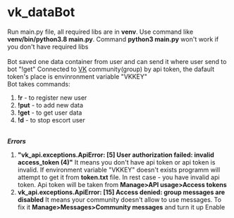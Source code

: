 # vk_dataBot
Run main.py file, all required libs are in **venv**. Use command like **venv/bin/python3.8 main.py**. Command **python3 main.py** won't work if you don't have required libs<br>  
Bot saved one data container from user and can send it where user send to bot "!get"
Connected to [VK](https://vk.com/) community(group) by api token, the dafault token's place is envinronment variable "VKKEY"<br>
Bot takes commands:
1. **!r** - to register new user
2. **!put** - to add new data
3. **!get** - to get user data
4. **!d** - to stop escort user <br><br>

***Errors***
1. **"vk_api.exceptions.ApiError: [5] User authorization failed: invalid access_token (4)"**
It means you don't have api token or api token is invalid. If environment variable "VKKEY" doesn't exists programm will attempt to get it from **token.txt** file.
In rest case - you have invalid api token. Api token will be taken from **Manage>API usage>Access tokens**
2. **vk_api.exceptions.ApiError: [15] Access denied: group messages are disabled**
It means your community doesn't allow to use messages. To fix it **Manage>Messages>Community messages** and turn it up Enable
